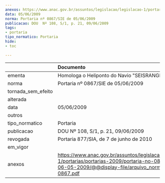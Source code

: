 ```yaml
---
anexos: https://www.anac.gov.br/assuntos/legislacao/legislacao-1/portarias/portarias-2009/portaria-no-0867-sie-de-06-05-2009/@@display-file/arquivo_norma/PA2009-0867.pdf
data: 05/06/2009
norma: Portaria nº 0867/SIE de 05/06/2009
publicacao: DOU  Nº 108, S/1, p. 21, 09/06/2009
tags:
- portaria
tipo_normatico: Portaria
hide: 
- toc 
 
---
```


|                    | Documento                                                                                                                                                         |
|:-------------------|:------------------------------------------------------------------------------------------------------------------------------------------------------------------|
| ementa             | Homologa o Heliponto do Navio "SEISRANGER".                                                                                                                       |
| norma              | Portaria nº 0867/SIE de 05/06/2009                                                                                                                                |
| tornada_sem_efeito |                                                                                                                                                                   |
| alterada           |                                                                                                                                                                   |
| data               | 05/06/2009                                                                                                                                                        |
| outros             |                                                                                                                                                                   |
| tipo_normatico     | Portaria                                                                                                                                                          |
| publicacao         | DOU  Nº 108, S/1, p. 21, 09/06/2009                                                                                                                               |
| revogada           | Portaria 877/SIA, de 7 de junho de 2010                                                                                                                           |
| em_vigor           |                                                                                                                                                                   |
| anexos             | https://www.anac.gov.br/assuntos/legislacao/legislacao-1/portarias/portarias-2009/portaria-no-0867-sie-de-06-05-2009/@@display-file/arquivo_norma/PA2009-0867.pdf |